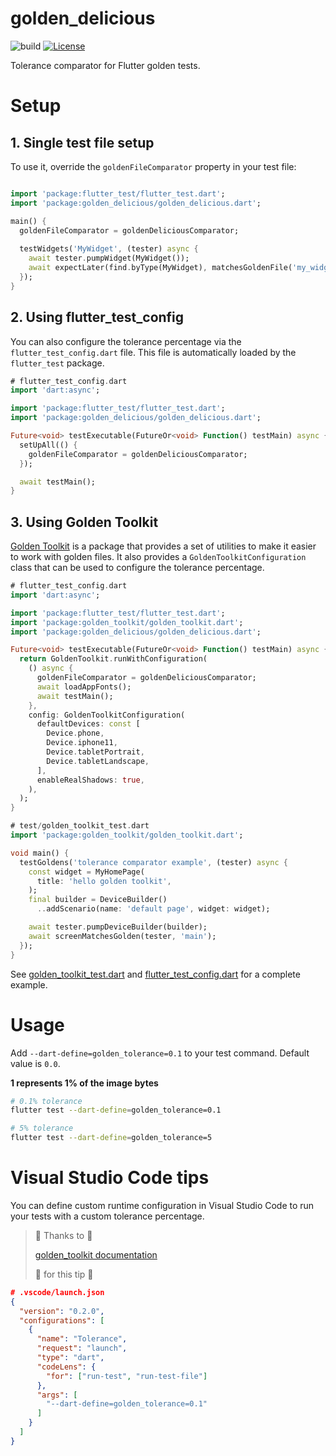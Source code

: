 # golden_delicious

![build](https://github.com/PiotrFLEURY/golden_delicious/actions/workflows/ci.yml/badge.svg?branch=main)
[![License](https://img.shields.io/badge/License-BSD_3--Clause-blue.svg)](https://opensource.org/licenses/BSD-3-Clause)

Tolerance comparator for Flutter golden tests.

# Setup

## 1. Single test file setup

To use it, override the `goldenFileComparator` property in your test file:

```dart

import 'package:flutter_test/flutter_test.dart';
import 'package:golden_delicious/golden_delicious.dart';

main() {
  goldenFileComparator = goldenDeliciousComparator;
  
  testWidgets('MyWidget', (tester) async {
    await tester.pumpWidget(MyWidget());
    await expectLater(find.byType(MyWidget), matchesGoldenFile('my_widget.png'));
  });
}

```

## 2. Using flutter_test_config

You can also configure the tolerance percentage via the `flutter_test_config.dart` file. This file is automatically loaded by the `flutter_test` package.

```dart
# flutter_test_config.dart
import 'dart:async';

import 'package:flutter_test/flutter_test.dart';
import 'package:golden_delicious/golden_delicious.dart';

Future<void> testExecutable(FutureOr<void> Function() testMain) async {
  setUpAll(() {
    goldenFileComparator = goldenDeliciousComparator;
  });

  await testMain();
}


```

## 3. Using Golden Toolkit

[Golden Toolkit](https://pub.dev/packages/golden_toolkit) is a package that provides a set of utilities to make it easier to work with golden files. It also provides a `GoldenToolkitConfiguration` class that can be used to configure the tolerance percentage.

```dart
# flutter_test_config.dart
import 'dart:async';

import 'package:flutter_test/flutter_test.dart';
import 'package:golden_toolkit/golden_toolkit.dart';
import 'package:golden_delicious/golden_delicious.dart';

Future<void> testExecutable(FutureOr<void> Function() testMain) async {
  return GoldenToolkit.runWithConfiguration(
    () async {
      goldenFileComparator = goldenDeliciousComparator;
      await loadAppFonts();
      await testMain();
    },
    config: GoldenToolkitConfiguration(
      defaultDevices: const [
        Device.phone,
        Device.iphone11,
        Device.tabletPortrait,
        Device.tabletLandscape,
      ],
      enableRealShadows: true,
    ),
  );
}

# test/golden_toolkit_test.dart
import 'package:golden_toolkit/golden_toolkit.dart';

void main() {
  testGoldens('tolerance comparator example', (tester) async {
    const widget = MyHomePage(
      title: 'hello golden toolkit',
    );
    final builder = DeviceBuilder()
      ..addScenario(name: 'default page', widget: widget);

    await tester.pumpDeviceBuilder(builder);
    await screenMatchesGolden(tester, 'main');
  });
}

```

See [golden_toolkit_test.dart](test/golden_toolkit_test.dart) and [flutter_test_config.dart](test/flutter_test_config.dart) for a complete example.

# Usage

Add `--dart-define=golden_tolerance=0.1` to your test command. Default value is `0.0`.

__1 represents 1% of the image bytes__

```bash
# 0.1% tolerance
flutter test --dart-define=golden_tolerance=0.1

# 5% tolerance
flutter test --dart-define=golden_tolerance=5
```


# Visual Studio Code tips

You can define custom runtime configuration in Visual Studio Code to run your tests with a custom tolerance percentage.

> 💚 Thanks to 💚
> 
> [golden_toolkit documentation](https://pub.dev/packages/golden_toolkit#configure-vs-code) 
>
> 🚀 for this tip 🚀

```json
# .vscode/launch.json
{
  "version": "0.2.0",
  "configurations": [
    {
      "name": "Tolerance",
      "request": "launch",
      "type": "dart",
      "codeLens": {
        "for": ["run-test", "run-test-file"]
      },
      "args": [
        "--dart-define=golden_tolerance=0.1"
      ]
    }
  ]
}
```
